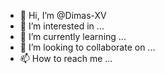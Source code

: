 - 👋 Hi, I’m @Dimas-XV
- 👀 I’m interested in ...
- 🌱 I’m currently learning ...
- 💞️ I’m looking to collaborate on ...
- 📫 How to reach me ...

<!---
Dimas-XV/Dimas-XV is a ✨ special ✨ repository because its `README.md` (this file) appears on your GitHub profile.
You can click the Preview link to take a look at your changes.
--->
